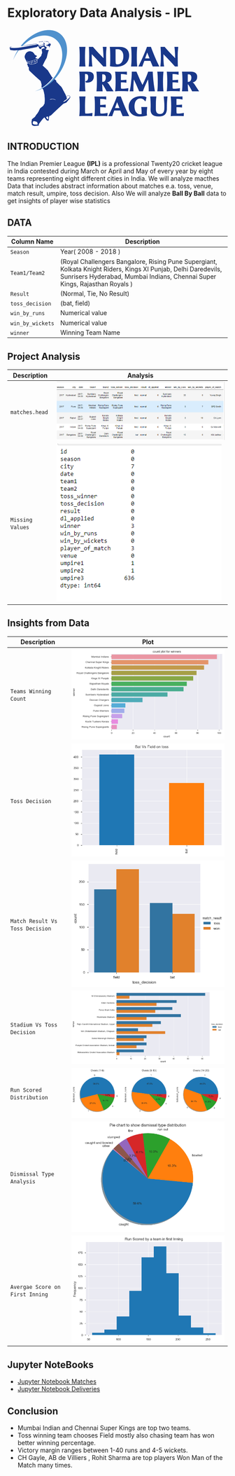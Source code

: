 # Exploratory Data Analysis - IPL
![image.png](images/IPL_Logo.png)

## INTRODUCTION
The Indian Premier League __(IPL)__ is a professional Twenty20 cricket league in India contested during March or April and May of every year by eight teams representing eight different cities in India.
We will analyze macthes Data that includes abstract information about matches e.a. toss, venue, match result, umpire, toss decision.
Also We will analyze __Ball By Ball__ data to get insights of player wise statistics

## DATA
| Column Name | Description |
| --- | --- |
| `Season` | Year( 2008 - 2018 )|
| `Team1/Team2` | (Royal Challengers Bangalore, Rising Pune Supergiant, Kolkata Knight Riders, Kings XI Punjab, Delhi Daredevils, Sunrisers Hyderabad, Mumbai Indians, Chennai Super Kings, Rajasthan Royals )|
|`Result`| (Normal, Tie, No Result)|
|`toss_decision`|(bat, field)|
|`win_by_runs`| Numerical value |
|`win_by_wickets`|  Numerical value|
|`winner`| Winning Team Name |

## Project Analysis
| Description | Analysis |
| --- | --- |
| `matches.head` | ![image.png](images/matches_head.PNG)
| `Missing Values` | ![image.png](images/matches_missing_values.PNG)

## Insights from Data
| Description | Plot |
| --- | --- |
|`Teams Winning Count`| ![image.png](images/IPL-PPT-1.png)|
|`Toss Decision`| ![image.png](images/IPL-PPT-2.png)|
|`Match Result Vs Toss Decision`| ![image.png](images/IPL-PPT-3.png)|
|`Stadium Vs Toss Decision`| ![image.png](images/IPL-PPT-4.png)|
|`Run Scored Distribution`| ![image.png](images/IPL-PPT-7.png)|
|`Dismissal Type Analysis`| ![image.png](images/IPL-PPT-8.png)|
|`Avergae Score on First Inning`| ![image.png](images/IPL-PPT-9.png)|

## Jupyter NoteBooks
* [Jupyter Notebook Matches](./EDA%20-%20IPL%20Matches.ipynb)
* [Jupyter Notebook Deliveries](./EDA%20-%20Deliveries%20-IPL.ipynb)

## Conclusion
* Mumbai Indian and Chennai Super Kings are top two teams.
* Toss winning team chooses Field mostly also chasing team has won better winning percentage.
* Victory margin ranges between 1-40 runs and 4-5 wickets.
* CH Gayle, AB de Villiers , Rohit Sharma are top players Won Man of the Match many times.


